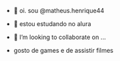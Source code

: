 - 👋 oi. sou @matheus.henrique44
- 👀 estou estudando no alura

- 💞️ I’m looking to collaborate on ...
- gosto de games e de assistir filmes

<!---
matheusremboski/matheusremboski is a ✨ special ✨ repository because its `README.md` (this file) appears on your GitHub profile.
You can click the Preview link to take a look at your changes.
--->
